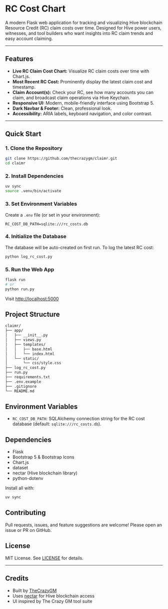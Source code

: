 # RC Cost Chart

A modern Flask web application for tracking and visualizing Hive blockchain Resource Credit (RC) claim costs over time. Designed for Hive power users, witnesses, and tool builders who want insights into RC claim trends and easy account claiming.

---

## Features

- **Live RC Claim Cost Chart:** Visualize RC claim costs over time with Chart.js.
- **Most Recent RC Cost:** Prominently display the latest claim cost and timestamp.
- **Claim Account(s):** Check your RC, see how many accounts you can claim, and broadcast claim operations via Hive Keychain.
- **Responsive UI:** Modern, mobile-friendly interface using Bootstrap 5.
- **Dark Navbar & Footer:** Clean, professional look.
- **Accessibility:** ARIA labels, keyboard navigation, and color contrast.

---

## Quick Start

### 1. Clone the Repository

```bash
git clone https://github.com/thecrazygm/claimr.git
cd claimr
```

### 2. Install Dependencies

```bash
uv sync
source .venv/bin/activate
```

### 3. Set Environment Variables

Create a `.env` file (or set in your environment):

```env
RC_COST_DB_PATH=sqlite:///rc_costs.db
```

### 4. Initialize the Database

The database will be auto-created on first run. To log the latest RC cost:

```bash
python log_rc_cost.py
```

### 5. Run the Web App

```bash
flask run
# or
python run.py
```

Visit [http://localhost:5000](http://localhost:5000)

## Project Structure

```bash
claimr/
├── app/
│   ├── __init__.py
│   ├── views.py
│   ├── templates/
│   │   ├── base.html
│   │   └── index.html
│   └── static/
│       └── css/style.css
├── log_rc_cost.py
├── run.py
├── requirements.txt
├── .env.example
├── .gitignore
└── README.md
```

## Environment Variables

- `RC_COST_DB_PATH`: SQLAlchemy connection string for the RC cost database (default: `sqlite:///rc_costs.db`).

## Dependencies

- Flask
- Bootstrap 5 & Bootstrap Icons
- Chart.js
- dataset
- nectar (Hive blockchain library)
- python-dotenv

Install all with:

```bash
uv sync
```

## Contributing

Pull requests, issues, and feature suggestions are welcome! Please open an issue or PR on GitHub.

## License

MIT License. See [LICENSE](LICENSE) for details.

---

## Credits

- Built by [TheCrazyGM](https://thecrazygm.com)
- Uses [nectar](https://github.com/hive-engine/nectar) for Hive blockchain access
- UI inspired by The Crazy GM tool suite
